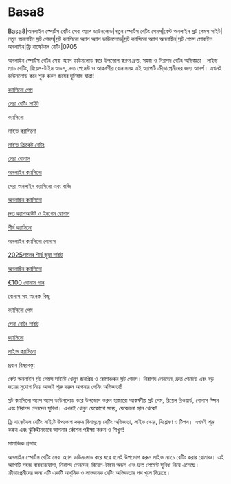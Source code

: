 # Basa8
Basa8|অনলাইন স্পোর্টস বেটিং সেবা অ্যাপ ডাউনলোড|নতুন স্পোর্টস বেটিং গেমস|বেস্ট অনলাইন স্লট গেমস সাইট|নতুন অনলাইন স্লট গেমস|স্লট ক্যাসিনো অ্যাপ অ্যাপ ডাউনলোড|স্লট ক্যাসিনো অ্যাপ অনলাইন|স্লট গেমস মোবাইল অনলাইন|ফ্রি বাস্কেটবল বেটিং|0705

অনলাইন স্পোর্টস বেটিং সেবা অ্যাপ ডাউনলোড করে উপভোগ করুন দ্রুত, সহজ ও নিরাপদ বেটিং অভিজ্ঞতা। লাইভ ম্যাচ বেটিং, রিয়েল-টাইম অডস, দ্রুত পেমেন্ট ও আকর্ষণীয় বোনাসসহ এই অ্যাপটি ক্রীড়াপ্রেমীদের জন্য আদর্শ। এখনই ডাউনলোড করে শুরু করুন জয়ের দুনিয়ায় যাত্রা!

<a href="https://basa8pc.com/">ক্যাসিনো গেম</a>

<a href="https://basa8pc.net/">সেরা বেটিং সাইট</a>

<a href="https://basa8live.com/">ক্যাসিনো</a>

<a href="https://basa8live.net/">লাইভ ক্যাসিনো</a>

<a href="https://basa8uk.com/">লাইভ ক্রিকেট বেটিং</a>

<a href="https://basa8uk.net/">সেরা বোনাস</a>

<a href="https://basa8hub.com/">অনলাইন ক্যাসিনো</a>

<a href="https://basa8hub.net/">সেরা অনলাইন ক্যাসিনো এবং বাজি</a>

<a href="https://basa8sx.com/">অনলাইন ক্যাসিনো</a>

<a href="https://basa8sx.net/">দ্রুত ক্যাশআউট ও ইনগেম বোনাস</a>

<a href="https://basa8wap.net/">শীর্ষ ক্যাসিনো</a>

<a href="https://basa8wap.com/">অনলাইন ক্যাসিনো বোনাস</a>

<a href="https://basa8now.com/">2025সালের শীর্ষ জুয়া সাইট</a>

<a href="https://basa8now.net/">অনলাইন ক্যাসিনো </a>

<a href="https://basa8pro.com/">€100 বোনাস পান</a>

<a href="https://basa8pro.net/">বোনাস সহ অনেক কিছু</a>

<a href="https://basa8pc.com/">ক্যাসিনো গেম</a>

<a href="https://basa8pc.net/">সেরা বেটিং সাইট</a>

<a href="https://basa8live.com/">ক্যাসিনো</a>

<a href="https://basa8live.net/">লাইভ ক্যাসিনো</a>

প্রধান বিষয়বস্তু:

বেস্ট অনলাইন স্লট গেমস সাইটে খেলুন জনপ্রিয় ও রোমাঞ্চকর স্লট গেমস। নিরাপদ লেনদেন, দ্রুত পেমেন্ট এবং বড় জয়ের সুযোগ নিয়ে আজই শুরু করুন আপনার গেমিং অভিজ্ঞতা!

স্লট ক্যাসিনো অ্যাপ অ্যাপ ডাউনলোড করে উপভোগ করুন হাজারো আকর্ষণীয় স্লট গেম, রিয়েল রিওয়ার্ড, বোনাস স্পিন এবং নিরাপদ লেনদেন সুবিধা। এখনই খেলুন যেকোনো সময়, যেকোনো স্থান থেকে!

ফ্রি বাস্কেটবল বেটিং সাইটে উপভোগ করুন বিনামূল্যে বেটিং অভিজ্ঞতা, লাইভ স্কোর, বিশ্লেষণ ও টিপস। এখনই শুরু করুন এবং ঝুঁকিহীনভাবে আপনার কৌশল পরীক্ষা করুন ও শিখুন!

সামাজিক প্রভাব:

অনলাইন স্পোর্টস বেটিং সেবা অ্যাপ ডাউনলোড করে ঘরে বসেই উপভোগ করুন লাইভ ম্যাচে বেটিং করার রোমাঞ্চ। এই অ্যাপটি সহজ ব্যবহারযোগ্য, নিরাপদ লেনদেন, রিয়েল-টাইম অডস এবং দ্রুত পেমেন্ট সুবিধা নিয়ে এসেছে। ক্রীড়াপ্রেমীদের জন্য এটি একটি আধুনিক ও লাভজনক বেটিং অভিজ্ঞতার পথ খুলে দিয়েছে।
